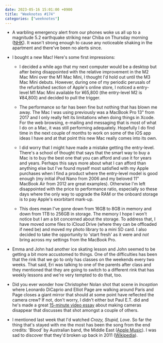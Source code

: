 ```yaml
---
date: 2023-05-16 15:01:00 +0900
title: "Weeknotes #174"
categories: ["weeknotes"]
---
```


- A warbling emergency alert from our phones woke us all up to a magnitude 5.2 earthquake striking near Chiba on Thursday morning ([NHK](https://www3.nhk.or.jp/nhkworld/en/news/20230511_06/index.html)). It wasn't strong enough to cause any noticeable shaking in the apartment and there've been no alerts since. 

- I bought a new Mac! Here's some first impressions:

	- I decided a while ago that my next computer would be a desktop but after being disappointed with the relative improvement in the M2 Mac Mini over the M1 Mac Mini, I thought I'd hold out until the M3 Mac Mini debuts. However, during one of my periodic perusals of the refurbished section of Apple's online store, I noticed a entry-level M1 Mac Mini available for ¥65,800 (the entry-level M2 is ¥84,800) and decided to pull the trigger.

	- The performance so far has been fine but nothing that has blown me away. The Mac I was using previously was a MacBook Pro 13" from 2017 and I only really felt its limitations when doing things in Xcode. For the web browsing, e-mailing and messaging that is most of what I do on a Mac, it was still performing adequately. Hopefully I do find time in the next couple of months to work on some of the iOS app ideas I have and at that point this new Mac really comes into its own.

	- I did worry that I might have made a mistake getting the entry-level. There's a school of thought that says that the smart way to buy a Mac is to buy the best one that you can afford and use it for years and years. Perhaps this says more about what I can afford than anything else but I've found myself most satisfied with my Apple purchases when I find a product where the entry-level model is good enough (my initial iPod Nano from 2006 and my beloved 11" MacBook Air from 2012 are great examples). Otherwise I'm left disappointed with the price to performance ratio, especially so these days where the only way to upgrade the RAM or the onboard storage is to pay Apple's exorbitant mark-up.

	- This does mean I've gone down from 16GB to 8GB in memory and down from 1TB to 256GB in storage. The memory I hope I won't notice but I am a bit concerned about the storage. To address that, I have moved some files to iCloud Drive (where they can be offloaded if need be) and moved my photo library to a mini SD card. I also decided to take the opportunity to 'start fresh' as it were and _not_ bring across my settings from the MacBook Pro.

- Emma and John had another ice skating lesson and John seemed to be getting a bit more accustomed to things. One of the difficulties has been that the rink that we go to only has classes on the weekends every two weeks. That said, Eri was talking to one of the parents after class and they mentioned that they are going to switch to a different rink that has weekly lessons and we're very tempted to do that, too.

- Did you ever wonder how Christopher Nolan shot that scene in _Inception_ where Leonardo DiCaprio and Elliot Page are walking around Paris and Page closes a giant mirror that should at some point have reflected the camera crew? If not, don't worry, I didn't either but Paul E.T. did and he's made a great [15-minute video essay](https://www.youtube.com/watch?v=RtjERWANv38) about making cameras disappear that discusses that shot amongst a couple of others.

- I mentioned last week that I'd watched _Crazy, Stupid, Love_. So far the thing that's stayed with me the most has been the song from the end credits: 'Blood' by Australian band, the Middle East ([Apple Music](https://music.apple.com/us/album/blood/332945707?i=332945825)). I was sad to discover that they'd broken up back in 2011 ([Wikipedia](https://en.wikipedia.org/wiki/The_Middle_East_(band))).
